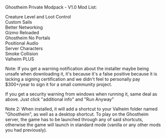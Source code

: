 Ghostheim Private Modpack - V1.0
Mod List:

Creature Level and Loot Control  
Custom Sails  
Better Networking  
Gizmo Reloaded  
Ghostheim No Portals  
Positional Audio  
Server Characters  
Smoke Collision  
Valheim PLUS  
  


Note: If you get a warning notification about the installer maybe being unsafe when downloading it, it's because it's a false positive because it is lacking a signing certification and we didn't feel to personally pay $300+/year to sign it for a small community project.

If you get a security warning from windows when running it, same deal as above. Just click "additional info" and "Run Anyway"


Note 2: When installed, it will add a shortcut to your Valheim folder named "Ghostheim", as well as a desktop shortcut. To play on the Ghostheim server, the game has to be launched through any of said shortcuts, otherwise the game will launch in standard mode (vanilla or any other mods you had previously).

